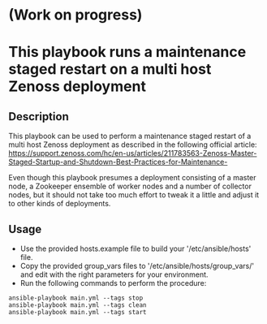 # (Work on progress)
# This playbook runs a maintenance staged restart on a multi host Zenoss deployment

## Description
This playbook can be used to perform a maintenance staged restart of a multi host Zenoss deployment as described in the following official article:
https://support.zenoss.com/hc/en-us/articles/211783563-Zenoss-Master-Staged-Startup-and-Shutdown-Best-Practices-for-Maintenance-

Even though this playbook presumes a deployment consisting of a master node, a Zookeeper ensemble of worker nodes and a number of collector nodes, but it should not take too much effort to tweak it a little and adjust it to other kinds of deployments.

## Usage
- Use the provided hosts.example file to build your '/etc/ansible/hosts' file.
- Copy the provided group_vars files to '/etc/ansible/hosts/group_vars/' and edit with the right parameters for your environment.
- Run the following commands to perform the procedure:
```
ansible-playbook main.yml --tags stop
ansible-playbook main.yml --tags clean
ansible-playbook main.yml --tags start
```
